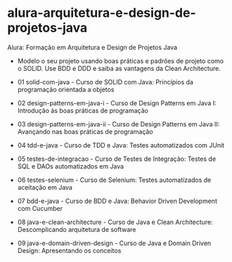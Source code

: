# alura-arquitetura-e-design-de-projetos-java
Alura: Formação em Arquitetura e Design de Projetos Java
- Modelo o seu projeto usando boas práticas e padrões de projeto como o SOLID. Use BDD e DDD e saiba as vantagens da Clean Architecture.

- 01 solid-com-java - Curso de SOLID com Java: Princípios da programação orientada a objetos
- 02 design-patterns-em-java-i - Curso de Design Patterns em Java I: Introdução às boas práticas de programação
- 03 design-patterns-em-java-ii - Curso de Design Patterns em Java II: Avançando nas boas práticas de programação
- 04 tdd-e-java - Curso de TDD e Java: Testes automatizados com JUnit
- 05 testes-de-integracao - Curso de Testes de Integração: Testes de SQL e DAOs automatizados em Java
- 06 testes-selenium - Curso de Selenium: Testes automatizados de aceitação em Java
- 07 bdd-e-java - Curso de BDD e Java: Behavior Driven Development com Cucumber
- 08 java-e-clean-architecture - Curso de Java e Clean Architecture: Descomplicando arquitetura de software
- 09 java-e-domain-driven-design - Curso de Java e Domain Driven Design: Apresentando os conceitos

